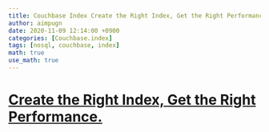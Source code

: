 ```yaml
---
title: Couchbase Index Create the Right Index, Get the Right Performance.
author: aimpugn
date: 2020-11-09 12:14:00 +0900
categories: [Couchbase.index]
tags: [nosql, couchbase, index]
math: true
use_math: true
---
```


# [Create the Right Index, Get the Right Performance.](https://blog.couchbase.com/create-right-index-get-right-performance/)
